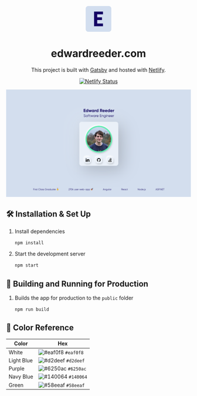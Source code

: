 <div align="center">
  <img alt="Logo" src="https://raw.githubusercontent.com/eddireeder/personal-website/master/src/images/icon.png" width="70" />
</div>
<h1 align="center">
  edwardreeder.com
</h1>

<p align="center">
This project is built with <a href="https://www.gatsbyjs.com/" target="_blank">Gatsby</a> and hosted with <a href="https://www.netlify.com/" target="_blank">Netlify</a>.
</p>
<p align="center">
  <a href="https://app.netlify.com/sites/edward-reeder-personal-website/deploys" target="_blank">
    <img src="https://api.netlify.com/api/v1/badges/2091f59b-2c23-470f-887d-f8307c3ee053/deploy-status" alt="Netlify Status" />
  </a>
</p>

![demo](https://raw.githubusercontent.com/eddireeder/personal-website/master/src/images/demo.png)

## 🛠 Installation & Set Up

1. Install dependencies

   ```sh
   npm install
   ```

2. Start the development server

   ```sh
   npm start
   ```

## 🚀 Building and Running for Production

1. Builds the app for production to the `public` folder

   ```sh
   npm run build
   ```

## 🎨 Color Reference

| Color      | Hex                                                                |
| ---------- | ------------------------------------------------------------------ |
| White      | ![#eaf0f8](https://via.placeholder.com/10/eaf0f8?text=+) `#eaf0f8` |
| Light Blue | ![#d2deef](https://via.placeholder.com/10/d2deef?text=+) `#d2deef` |
| Purple     | ![#6250ac](https://via.placeholder.com/10/6250ac?text=+) `#6250ac` |
| Navy Blue  | ![#140064](https://via.placeholder.com/10/140064?text=+) `#140064` |
| Green      | ![#58eeaf](https://via.placeholder.com/10/58eeaf?text=+) `#58eeaf` |
